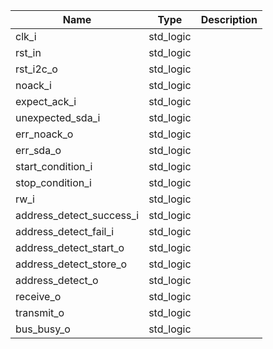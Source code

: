 | **Name**                 | **Type**  | **Description** |
|--------------------------|-----------|-----------------|
| clk_i                    | std_logic |                 |
| rst_in                   | std_logic |                 |
| rst_i2c_o                | std_logic |                 |
| noack_i                  | std_logic |                 |
| expect_ack_i             | std_logic |                 |
| unexpected_sda_i         | std_logic |                 |
| err_noack_o              | std_logic |                 |
| err_sda_o                | std_logic |                 |
| start_condition_i        | std_logic |                 |
| stop_condition_i         | std_logic |                 |
| rw_i                     | std_logic |                 |
| address_detect_success_i | std_logic |                 |
| address_detect_fail_i    | std_logic |                 |
| address_detect_start_o   | std_logic |                 |
| address_detect_store_o   | std_logic |                 |
| address_detect_o         | std_logic |                 |
| receive_o                | std_logic |                 |
| transmit_o               | std_logic |                 |
| bus_busy_o               | std_logic |                 |
